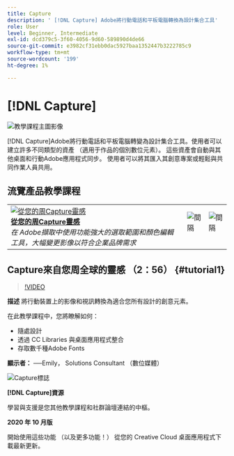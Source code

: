 ```yaml
---
title: Capture
description: ' [!DNL Capture] Adobe將行動電話和平板電腦轉換為設計集合工具'
role: User
level: Beginner, Intermediate
exl-id: dcd379c5-3f60-4056-9d60-589890d4de66
source-git-commit: e3982cf31ebb0dac5927baa1352447b3222785c9
workflow-type: tm+mt
source-wordcount: '199'
ht-degree: 1%

---
```


# [!DNL Capture]

![教學課程主圖影像](../assets/Capture.jpg)

[!DNL Capture]Adobe將行動電話和平板電腦轉變為設計集合工具。使用者可以建立許多不同類型的資產 （適用于作品的個別數位元素）。   這些資產會自動與其他桌面和行動Adobe應用程式同步。 使用者可以將其匯入其創意專案或輕鬆與共同作業人員共用。

## 流覽產品教學課程

<table style="table-layout:fixed">
<tr>
 <td>
   <a href="capture.md#tutorial1">
      <img alt="從您的周Capture靈感" src="../assets/capture_palmer_thumbnail.jpg" />
   </a>
    <div>
   <a href="capture.md#tutorial1"><strong>從您的周Capture靈感</strong></a>
    </div>
    <em>在 Adobe擷取中使用功能強大的選取範圍和顏色編輯工具，大幅變更影像以符合企業品牌需求</em>
    <br>
  </td>
  <td>
    <img alt="間隔" src="../assets/Whitespacer.png" />
    <div>
    <br>
  </td>
  <td>
    <img alt="間隔" src="../assets/Whitespacer.png" />
    <div>
    <br>
  </td>
</tr>
</table>

## Capture來自您周全球的靈感 （2：56） {#tutorial1}

>[!VIDEO](https://video.tv.adobe.com/v/326825?hidetitle=true)

**描述**
將行動裝置上的影像和視訊轉換為適合您所有設計的創意元素。

在此教學課程中，您將瞭解如何：
* 隨處設計
* 透過 CC Libraries 與桌面應用程式整合
* 存取數千種Adobe Fonts

**顯示者：**
──Emily， Solutions Consultant （數位媒體）

![Capture標誌](../assets/ca_appicon_96.png)

**[!DNL Capture]資源**

[](https://helpx.adobe.com/mobile-apps/help/capture-faq.html)學習與支援是您其他教學課程和社群論壇連結的中樞。

**2020 年 10 月版**

開始使用這些功能 （以及更多功能！） 從您的 Creative Cloud 桌面應用程式下載最新更新。
